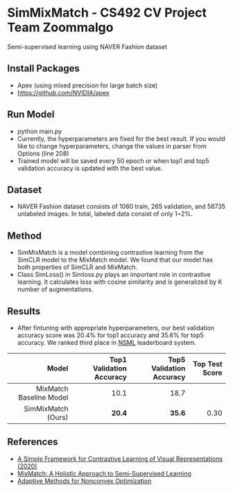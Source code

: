 # SimMixMatch - CS492 CV Project Team Zoommalgo
Semi-supervised learning using NAVER Fashion dataset

## Install Packages
* Apex (using mixed precision for large batch size)
* https://github.com/NVIDIA/apex 

## Run Model
* python main.py
* Currently, the hyperparameters are fixed for the best result. If you would like to change hyperparameters, change the values in parser from Options (line 208)
* Trained model will be saved every 50 epoch or when top1 and top5 validation accuracy is updated with the best value.

## Dataset 
* NAVER Fashion dataset consists of 1060 train, 265 validation, and 58735 unlabeled images. In total, labeled data consist of only 1~2%.

## Method
* SimMixMatch is a model combining contrastive learning from the SimCLR model to the MixMatch model. We found that our model has both properties of SimCLR and MixMatch.
* Class SimLoss() in Simloss.py plays an important role in contrastive learning. It calculates loss with cosine similarity and is generalized by K number of augmentations.

## Results
* After fintuning with appropriate hyperparameters, our best validation accuracy score was 20.4% for top1 accuracy and 35.6% for top5 accuracy. We ranked third place in <a href= "https://ai.nsml.navercorp.com/">NSML</a> leaderboard system.


| Model                   | Top1 Validation Accuracy | Top5 Validation Accuracy | Top Test Score |
| -----------------------:| ------------------------:| ------------------------:| --------------:|
| MixMatch Baseline Model | 10.1                     | 18.7                     |                |
| SimMixMatch (Ours)      | **20.4**                 | **35.6**                 | 0.30           |

## References
* <a href = "https://arxiv.org/abs/2002.05709">A Simple Framework for Contrastive Learning of Visual Representations (2020)</a>
* <a href = "https://arxiv.org/abs/1905.02249">MixMatch: A Holistic Approach to Semi-Supervised Learning</a>
* <a href = "https://papers.nips.cc/paper/8186-adaptive-methods-for-nonconvex-optimization">Adaptive Methods for Nonconvex Optimization</a>
